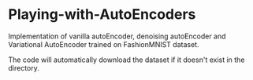 # Playing-with-AutoEncoders
Implementation of vanilla autoEncoder, denoising autoEncoder and Variational AutoEncoder trained on FashionMNIST dataset.

The code will automatically download the dataset if it doesn't exist in the directory. 
